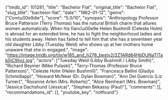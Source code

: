 {"tmdb_id": 101281, "title": "Bachelor Flat", "original_title": "Bachelor Flat", "slug_title": "bachelor-flat", "date": "1962-01-12", "genre": ["Com\u00e9die"], "score": "5.0/10", "synopsis": "Anthropology Professor Bruce Patterson (Terry Thomas) has the natural British charm that allures women automaticaly. When his fianc\u00e9e Helen Bushmill (Celeste Holm) is abroad for an extended time, he has to fight the neighborhood ladies and his students away. Helen has failed to tell him that she has a seventeen year old daughter Libby (Tuesday Weld) who shows up at her mothers home unaware that she in engaged.", "image": "https://image.tmdb.org/t/p/w185_and_h278_bestv2/2Z1ARd84HbDUNaTITab5jC9liyz.jpg", "actors": ["Tuesday Weld (Libby Bushmill / Libby Smith)", "Richard Beymer (Mike Pulaski)", "Terry-Thomas (Professor Bruce Patterson)", "Celeste Holm (Helen Bushmill)", "Francesca Bellini (Gladys Schmidlapp)", "Howard McNear (Dr. Dylan Bowman)", "Ann Del Guercio (Liz Turner)", "Roxanne Arlen (Mrs. Roberts)", "Alice Reinheart (Mrs. Bowman)", "Jessica Dachshund (Jessica)", "Stephen Bekassy (Paul)"], "comments": [], "recommandations_id": [], "youtube_key": "notfound"}